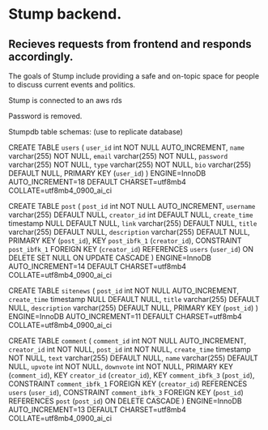 # Stump backend.
## Recieves requests from frontend and responds accordingly.

The goals of Stump include providing a safe and on-topic space for people to discuss current events and politics.

Stump is connected to an aws rds

Password is removed.

Stumpdb table schemas: (use to replicate database)

CREATE TABLE `users` (
  `user_id` int NOT NULL AUTO_INCREMENT,
  `name` varchar(255) NOT NULL,
  `email` varchar(255) NOT NULL,
  `password` varchar(255) NOT NULL,
  `type` varchar(255) NOT NULL,
  `bio` varchar(255) DEFAULT NULL,
  PRIMARY KEY (`user_id`)
) ENGINE=InnoDB AUTO_INCREMENT=18 DEFAULT CHARSET=utf8mb4 COLLATE=utf8mb4_0900_ai_ci

CREATE TABLE `post` (
  `post_id` int NOT NULL AUTO_INCREMENT,
  `username` varchar(255) DEFAULT NULL,
  `creator_id` int DEFAULT NULL,
  `create_time` timestamp NULL DEFAULT NULL,
  `link` varchar(255) DEFAULT NULL,
  `title` varchar(255) DEFAULT NULL,
  `description` varchar(255) DEFAULT NULL,
  PRIMARY KEY (`post_id`),
  KEY `post_ibfk_1` (`creator_id`),
  CONSTRAINT `post_ibfk_1` FOREIGN KEY (`creator_id`) REFERENCES `users` (`user_id`) ON DELETE SET NULL ON UPDATE CASCADE
) ENGINE=InnoDB AUTO_INCREMENT=14 DEFAULT CHARSET=utf8mb4 COLLATE=utf8mb4_0900_ai_ci

CREATE TABLE `sitenews` (
  `post_id` int NOT NULL AUTO_INCREMENT,
  `create_time` timestamp NULL DEFAULT NULL,
  `title` varchar(255) DEFAULT NULL,
  `description` varchar(255) DEFAULT NULL,
  PRIMARY KEY (`post_id`)
) ENGINE=InnoDB AUTO_INCREMENT=11 DEFAULT CHARSET=utf8mb4 COLLATE=utf8mb4_0900_ai_ci

CREATE TABLE `comment` (
  `comment_id` int NOT NULL AUTO_INCREMENT,
  `creator_id` int NOT NULL,
  `post_id` int NOT NULL,
  `create_time` timestamp NOT NULL,
  `text` varchar(255) DEFAULT NULL,
  `name` varchar(255) DEFAULT NULL,
  `upvote` int NOT NULL,
  `downvote` int NOT NULL,
  PRIMARY KEY (`comment_id`),
  KEY `creator_id` (`creator_id`),
  KEY `comment_ibfk_3` (`post_id`),
  CONSTRAINT `comment_ibfk_1` FOREIGN KEY (`creator_id`) REFERENCES `users` (`user_id`),
  CONSTRAINT `comment_ibfk_3` FOREIGN KEY (`post_id`) REFERENCES `post` (`post_id`) ON DELETE CASCADE
) ENGINE=InnoDB AUTO_INCREMENT=13 DEFAULT CHARSET=utf8mb4 COLLATE=utf8mb4_0900_ai_ci

